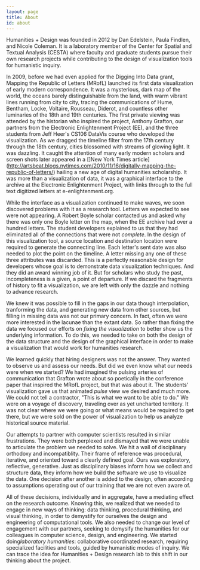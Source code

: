 ```yaml
---
layout: page
title: About
id: about
---
```


Humanities + Design was founded in 2012 by Dan Edelstein, Paula Findlen, and Nicole Coleman. It is a laboratory member of the Center for Spatial and Textual Analysis (CESTA) where faculty and graduate students pursue their own research projects while contributing to the design of visualization tools for humanistic inquiry.

In 2009, before we had even applied for the Digging Into Data grant, Mapping the Republic of Letters (MRofL) launched its first data visualization of early modern correspondence. It was a  mysterious, dark map of the world, the oceans barely distinguishable from the land, with warm vibrant lines running from city to city, tracing the communications of Hume, Bentham, Locke, Voltaire, Rousseau, Diderot, and countless other luminaries of the 18th and 19th centuries. The first private viewing was attended by the historian who inspired the project, Anthony Grafton, our partners from the Electronic Enlightenment Project (EE), and the three students from Jeff Heer's CS106 DataVis course who developed the visualization. As we dragged the timeline filter from the 17th century through the 18th century, cities blossomed with streams of glowing light. It was dazzling. It caught the attention of many early modern scholars and screen shots later appeared in a []New York Times article] (http://artsbeat.blogs.nytimes.com/2010/11/16/digitally-mapping-the-republic-of-letters/) hailing a new age of digital humanities scholarship. It was more than a visualization of data, it was a graphical interface to the archive at the Electronic Enlightenment Project, with links through to the full text digitized letters at e-enlightenment.org.

While the interface as a visualization continued to make waves, we soon discovered problems with it as a research tool. Letters we expected to see were not appearing. A Robert Boyle scholar contacted us and asked why there was only one Boyle letter on the map, when the EE archive had over a hundred letters. The student developers explained to us that they had eliminated all of the connections that were not *complete*. In the design of this visualization tool, a source location and destination location were required to generate the connecting line. Each letter's sent date was also needed to plot the point on the timeline. A letter missing any one of these three attributes was discarded. This is a perfectly reasonable design for developers whose goal is to demonstrate data visualization techniques. And they did an award winning job of it. But for scholars who study the past, incompleteness is a given, a point of departure. If we discard the fragments of history to fit a visualization, we are left with only the dazzle and nothing to advance research.

We knew it was possible to fill in the gaps in our data though interpolation, tranforming the data, and generating new data from other sources, but filling in missing data was not our primary concern. In fact, often we were more interested in the lacunae than the extant data. So rather than fixing the data we focused our efforts on *fixing the visualization* to better show us the underlying information. To do this, we needed to take on both the design of the data structure and the design of the graphical interface in order to make a visualization that would work for humanities research. 

We learned quickly that hiring designers was not the answer. They wanted to observe us and assess our needs. But did we even know what our needs were when we started? We had imagined the pulsing arteries of communication that Grafton wrote about so poetically in the conference paper that inspired the MRofL project, but that was about it. The students' visualization gave us that animated *pulse* view we desired and much more. We could not tell a contractor, "This is what we want to be able to do."  We were on a voyage of discovery, traveling over as yet uncharted territory. It was not clear where we were going or what means would be required to get there, but we were sold on the power of visualization to help us analyze historical source material.

Our attempts to partner with computer scientists resulted in similar frustrations. They were both perplexed and dismayed that we were unable to articulate the problem we needed to solve. We hit a wall of disciplinary orthodoxy and incompatiblity. Their frame of reference was procedural, iterative, and oriented toward a clearly defined goal. Ours was exploratory, reflective, generative. Just as disciplinary biases inform how we collect and structure data, they inform how we build the software we use to visualize the data. One decision after another is added to the design, often according to assumptions operating out of our training that we are not even aware of. 

All of these decisions, individually and in aggregate, have a mediating effect on the research outcome. Knowing this, we realized that we needed to  engage in new ways of thinking: data thinking, procedural thinking, and visual thinking, in order to demystify for ourselves the design and engineering of computational tools. We also needed to change our level of engagement with our partners, seeking to demysify the humanities for our colleagues in computer science, design, and engineering. We started doing*laboratory humanities*: collaborative coordinated research, requiring specialized facilities and tools, guided by humanistic modes of inquiry. We can trace the idea for Humanities + Design research lab to this shift in our thinking about the project.

